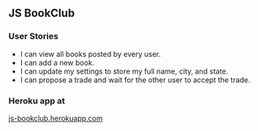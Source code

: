 ## JS BookClub

### User Stories
* I can view all books posted by every user.
* I can add a new book.
* I can update my settings to store my full name, city, and state.
* I can propose a trade and wait for the other user to accept the trade.

### Heroku app at
[js-bookclub.herokuapp.com](https://js-bookclub.herokuapp.com)
